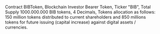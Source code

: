 Contract BIBToken,
Blockchain Investor Bearer Token,
Ticker "BIB",
Total Supply 1000.000.000 BIB tokens,
4 Decimals,
Tokens allocation as follows: 150 million tokens distributed to current shareholders
and 850 millions tokens for future issuing (capital increase) against digital
assets / currencies.
